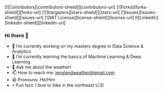 [![Contributors][contributors-shield]][contributors-url]
[![Forks][forks-shield]][forks-url]
[![Stargazers][stars-shield]][stars-url]
[![Issues][issues-shield]][issues-url]
[![MIT License][license-shield]][license-url]
[![LinkedIn][linkedin-shield]][linkedin-url]

### Hi there 👋

- 🔭 I’m currently working on my masters degree in Data Science & Analytics
- 🌱 I’m currently learning the basics of Machine Learning & Deep Learning.
- 💬 Ask me about the weather!
- 📫 How to reach me: jenglandweather@gmail.com
- 😄 Pronouns: He/Him
- ⚡ Fun fact: I love to hike in the northeast U.S!
